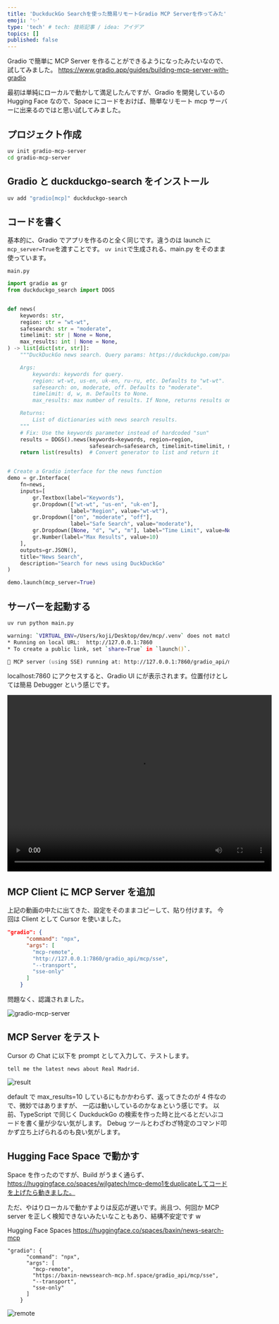 ```yaml
---
title: 'DuckduckGo Searchを使った簡易リモートGradio MCP Serverを作ってみた'
emoji: '✨'
type: 'tech' # tech: 技術記事 / idea: アイデア
topics: []
published: false
---
```


Gradio で簡単に MCP Server を作ることができるようになったみたいなので、試してみました。
https://www.gradio.app/guides/building-mcp-server-with-gradio

最初は単純にローカルで動かして満足したんですが、Gradio を開発しているの Hugging Face なので、Space にコードをおけば、簡単なリモート mcp サーバーに出来るのではと思い試してみました。

## プロジェクト作成

```zsh
uv init gradio-mcp-server
cd gradio-mcp-server
```

## Gradio と duckduckgo-search をインストール

```zsh
uv add "gradio[mcp]" duckduckgo-search
```

## コードを書く

基本的に、Gradio でアプリを作るのと全く同じです。違うのは launch に`mcp_server=True`を渡すことです。
`uv init`で生成される、main.py をそのまま使っています。

`main.py`

```python
import gradio as gr
from duckduckgo_search import DDGS


def news(
    keywords: str,
    region: str = "wt-wt",
    safesearch: str = "moderate",
    timelimit: str | None = None,
    max_results: int | None = None,
) -> list[dict[str, str]]:
    """DuckDuckGo news search. Query params: https://duckduckgo.com/params.

    Args:
        keywords: keywords for query.
        region: wt-wt, us-en, uk-en, ru-ru, etc. Defaults to "wt-wt".
        safesearch: on, moderate, off. Defaults to "moderate".
        timelimit: d, w, m. Defaults to None.
        max_results: max number of results. If None, returns results only from the first response. Defaults to None.

    Returns:
        List of dictionaries with news search results.
    """
    # Fix: Use the keywords parameter instead of hardcoded "sun"
    results = DDGS().news(keywords=keywords, region=region,
                          safesearch=safesearch, timelimit=timelimit, max_results=max_results)
    return list(results)  # Convert generator to list and return it


# Create a Gradio interface for the news function
demo = gr.Interface(
    fn=news,
    inputs=[
        gr.Textbox(label="Keywords"),
        gr.Dropdown(["wt-wt", "us-en", "uk-en"],
                    label="Region", value="wt-wt"),
        gr.Dropdown(["on", "moderate", "off"],
                    label="Safe Search", value="moderate"),
        gr.Dropdown([None, "d", "w", "m"], label="Time Limit", value=None),
        gr.Number(label="Max Results", value=10)
    ],
    outputs=gr.JSON(),
    title="News Search",
    description="Search for news using DuckDuckGo"
)

demo.launch(mcp_server=True)
```

## サーバーを起動する

```zsh
uv run python main.py

warning: `VIRTUAL_ENV=/Users/koji/Desktop/dev/mcp/.venv` does not match the project environment path `.venv` and will be ignored; use `--active` to target the active environment instead
* Running on local URL:  http://127.0.0.1:7860
* To create a public link, set `share=True` in `launch()`.

🔨 MCP server (using SSE) running at: http://127.0.0.1:7860/gradio_api/mcp/sse
```

localhost:7860 にアクセスすると、Gradio UI にが表示されます。位置付けとしては簡易 Debugger という感じです。

<video src="./gradio-mcp.mov" controls="controls" width="600" height="400"></video>

## MCP Client に MCP Server を追加

上記の動画の中たに出てきた、設定をそのままコピーして、貼り付けます。
今回は Client として Cursor を使いました。

```json
"gradio": {
      "command": "npx",
      "args": [
        "mcp-remote",
        "http://127.0.0.1:7860/gradio_api/mcp/sse",
        "--transport",
        "sse-only"
      ]
    }
```

問題なく、認識されました。

![gradio-mcp-server](./gradio.png)

## MCP Server をテスト

Cursor の Chat に以下を prompt として入力して、テストします。

```
tell me the latest news about Real Madrid.
```

![result](./gradio-mcp-server_result.png)

default で max_results=10 しているにもかかわらず、返ってきたのが 4 件なので、微妙ではありますが、
一応は動いしているのかなぁという感じです。
以前、TypeScript で同じく DuckduckGo の検索を作った時と比べるとだいぶコードを書く量が少ない気がします。
Debug ツールとわざわざ特定のコマンド叩かず立ち上げられるのも良い気がします。

## Hugging Face Space で動かす

Space を作ったのですが、Build がうまく通らず、https://huggingface.co/spaces/wjlgatech/mcp-demo1をduplicateしてコードを上げたら動きました。

ただ、やはりローカルで動かすよりは反応が遅いです。尚且つ、何回か MCP server を正しく検知できないみたいなこともあり、結構不安定です w

Hugging Face Spaces
https://huggingface.co/spaces/baxin/news-search-mcp

```
"gradio": {
      "command": "npx",
      "args": [
        "mcp-remote",
        "https://baxin-newssearch-mcp.hf.space/gradio_api/mcp/sse",
        "--transport",
        "sse-only"
      ]
    }
```

![remote](./remote-gradio-mcp-server.png)
